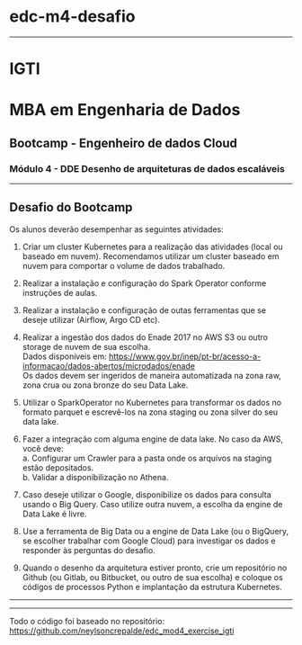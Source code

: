 # edc-m4-desafio
*** 
# IGTI 
# MBA em Engenharia de Dados
## Bootcamp - Engenheiro de dados Cloud
### Módulo 4 - DDE Desenho de arquiteturas de dados escaláveis
*** 
## Desafio do Bootcamp
Os alunos deverão desempenhar as seguintes atividades:  

1. Criar um cluster Kubernetes para a realização das atividades (local ou baseado em nuvem). Recomendamos utilizar um cluster baseado em nuvem para comportar o volume de dados trabalhado.  

2. Realizar a instalação e configuração do Spark Operator conforme instruções de aulas.  
3. Realizar a instalação e configuração de outas ferramentas que se deseje utilizar (Airflow, Argo CD etc).  

4. Realizar a ingestão dos dados do Enade 2017 no AWS S3 ou outro storage de nuvem de sua escolha.  
    Dados disponíveis em: https://www.gov.br/inep/pt-br/acesso-a-informacao/dados-abertos/microdados/enade  
  Os dados devem ser ingeridos de maneira automatizada na zona raw, zona crua ou zona bronze do seu Data Lake.  

5. Utilizar o SparkOperator no Kubernetes para transformar os dados no formato parquet e escrevê-los na zona staging ou zona silver do seu data lake.  

6. Fazer a integração com alguma engine de data lake. No caso da AWS, você deve:  
  a. Configurar um Crawler para a pasta onde os arquivos na staging estão depositados.  
  b. Validar a disponibilização no Athena.  

7. Caso deseje utilizar o Google, disponibilize os dados para consulta usando o Big Query. Caso utilize outra nuvem, a escolha da engine de Data Lake é livre.  

8. Use a ferramenta de Big Data ou a engine de Data Lake (ou o BigQuery, se escolher trabalhar com Google Cloud) para investigar os dados e responder às perguntas do desafio.  

9. Quando o desenho da arquitetura estiver pronto, crie um repositório no Github (ou Gitlab, ou Bitbucket, ou outro de sua escolha) e coloque os códigos de processos Python e implantação da estrutura Kubernetes.
***

***
Todo o código foi baseado no repositório:  
https://github.com/neylsoncrepalde/edc_mod4_exercise_igti  